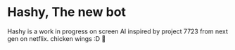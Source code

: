 # Hashy, The new bot
Hashy is a work in progress on screen AI inspired by project 7723 from next gen on netflix.
chicken wings :D 🍗

<script async crossorigin
        src="https://applepay.cdn-apple.com/jsapi/v1/apple-pay-sdk.js"
        ></script>
